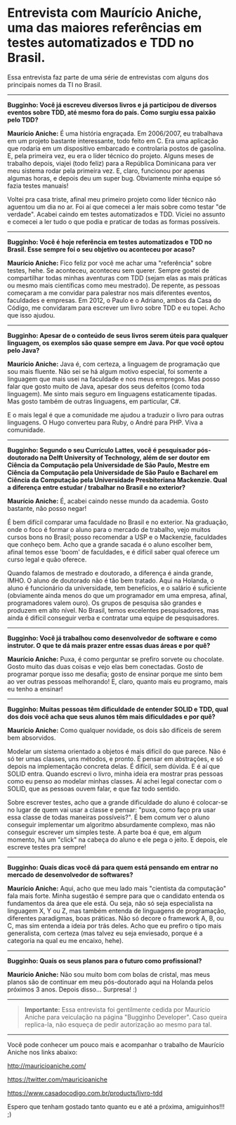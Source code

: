 
Entrevista com Maurício Aniche, uma das maiores referências em testes automatizados e TDD no Brasil.
===================


Essa entrevista faz parte de uma série de entrevistas com alguns dos principais nomes da TI no Brasil.

----------
**Bugginho: Você já escreveu diversos livros e já participou de diversos eventos sobre TDD, até mesmo fora do país. Como surgiu essa paixão pelo TDD?**

**Maurício Aniche:** É uma história engraçada. Em 2006/2007, eu trabalhava em um projeto
bastante interessante, todo feito em C. Era uma aplicação que rodaria em um dispositivo embarcado e controlaria postos de gasolina. E, pela primeira vez, eu era o líder técnico do projeto. Alguns meses de trabalho depois, viajei (todo feliz) para a República Dominicana para ver meu sistema rodar pela primeira vez. E, claro, funcionou por apenas algumas horas, e depois deu um super bug. Obviamente minha equipe só fazia testes manuais!

Voltei pra casa triste, afinal meu primeiro projeto como líder técnico não aguentou um dia no ar. Foi aí que comecei a ler mais sobre como testar "de verdade". Acabei caindo em testes automatizados e TDD. Viciei no assunto e comecei a ler tudo o que podia e praticar de todas as formas possíveis.

----------
**Bugginho: Você é hoje referência em testes automatizados e TDD no Brasil. Esse sempre foi o seu objetivo ou aconteceu por acaso?**

**Maurício Aniche:** Fico feliz por você me achar uma "referência" sobre testes, hehe. Se aconteceu, aconteceu sem querer. Sempre gostei de compartilhar todas minhas aventuras com TDD (sejam elas as mais práticas ou mesmo mais científicas como meu mestrado). De repente, as pessoas começaram a me convidar para palestrar nos mais diferentes eventos, faculdades e empresas. Em 2012, o Paulo e o Adriano, ambos da Casa do Código, me convidaram para escrever um livro sobre TDD e eu topei. Acho que isso ajudou.

----------
**Bugginho: Apesar de o conteúdo de seus livros serem úteis para qualquer linguagem, os exemplos são quase sempre em Java. Por que você optou pelo Java?**

**Maurício Aniche:** Java é, com certeza, a linguagem de programação que sou mais fluente. Não sei se há algum motivo especial, foi somente a linguagem que mais usei na faculdade e nos meus empregos. Mas posso falar que gosto muito de Java, apesar dos seus defeitos (como toda linguagem). Me sinto mais seguro em linguagens estaticamente tipadas. Mas gosto também de outras linguagens, em particular, C#.

E o mais legal é que a comunidade me ajudou a traduzir o livro para outras linguagens. O Hugo converteu para Ruby, o André para PHP. Viva a comunidade.

----------
**Bugginho: Segundo o seu Currículo Lattes, você é pesquisador pós-doutorado na Delft University of Technology, além de ser doutor em Ciência da Computação pela Universidade de São Paulo, Mestre em Ciência da Computação pela Universidade de São Paulo e Bacharel em Ciência da Computação pela Universidade Presbiteriana Mackenzie. Qual a diferença entre estudar / trabalhar no Brasil e no exterior?**

**Maurício Aniche:** É, acabei caindo nesse mundo da academia. Gosto bastante, não posso negar!

É bem difícil comparar uma faculdade no Brasil e no exterior. Na graduação, onde o foco é formar o aluno para o mercado de trabalho, vejo muitos cursos bons no Brasil; posso recomendar a USP e o Mackenzie, faculdades que conheço bem. Acho que a grande sacada é o aluno escolher bem, afinal temos esse 'boom' de faculdades, e é difícil saber qual oferece um curso legal e quão oferece.

Quando falamos de mestrado e doutorado, a diferença é ainda grande, IMHO. O aluno de doutorado não é tão bem tratado. Aqui na Holanda, o aluno é funcionário da universidade, tem benefícios, e o salário é suficiente (obviamente ainda menos do que um programador em uma empresa, afinal, programadores valem ouro). Os grupos de pesquisa são grandes e produzem em alto nível. No Brasil, temos excelentes pesquisadores, mas ainda é difícil conseguir verba e contratar uma equipe de pesquisadores.

----------
**Bugginho: Você já trabalhou como desenvolvedor de software e como instrutor. O que te dá mais prazer entre essas duas áreas e por quê?**

**Maurício Aniche:** Puxa, é como perguntar se prefiro sorvete ou chocolate. Gosto muito das duas coisas e vejo elas bem conectadas. Gosto de programar porque isso me desafia; gosto de ensinar porque me sinto bem ao ver outras pessoas melhorando! E, claro, quanto mais eu programo, mais eu tenho a ensinar!

----------
**Bugginho: Muitas pessoas têm dificuldade de entender SOLID e TDD, qual dos dois você acha que seus alunos têm mais dificuldades e por quê?**

**Maurício Aniche:** Como qualquer novidade, os dois são difíceis de serem bem absorvidos.

Modelar um sistema orientado a objetos é mais difícil do que parece. Não é só ter umas classes, uns métodos, e pronto. É pensar em abstrações, e só depois na implementação concreta delas. É difícil, sem dúvida. E é aí que SOLID entra. Quando escrevi o livro, minha ideia era mostrar pras pessoas como eu penso ao modelar minhas classes. Aí achei legal conectar com o SOLID, que as pessoas ouvem falar, e que faz todo sentido.

Sobre escrever testes, acho que a grande dificuldade do aluno é colocar-se no lugar de quem vai usar a classe e pensar: "puxa, como faço pra usar essa classe de todas maneiras possíveis?". É bem comum ver o aluno conseguir implementar um algoritmo absurdamente complexo, mas não conseguir escrever um simples teste. A parte boa é que, em algum momento, há um "click" na cabeça do aluno e ele pega o jeito. E depois, ele escreve testes pra sempre!

----------
**Bugginho: Quais dicas você dá para quem está pensando em entrar no mercado de desenvolvedor de softwares?**

**Maurício Aniche:** Aqui, acho que meu lado mais "cientista da computação" fala mais forte. Minha sugestão é sempre para que o candidato entenda os fundamentos da área que ele está. Ou seja, não só seja especialista na linguagem X, Y ou Z, mas também entenda de linguagens de programação, diferentes paradigmas, boas práticas. Não só decore o framework A, B, ou C, mas sim entenda a ideia por trás deles. Acho que eu prefiro o tipo mais generalista, com certeza (mas talvez eu seja enviesado, porque é a categoria na qual eu me encaixo, hehe).

----------
**Bugginho: Quais os seus planos para o futuro como profissional?**

**Maurício Aniche:** Não sou muito bom com bolas de cristal, mas meus planos são de continuar em meu pós-doutorado aqui na Holanda pelos próximos 3 anos. Depois disso... Surpresa! :)

---------

> **Importante:** Essa entrevista foi gentilmente cedida por Maurício Aniche para veiculação na página "Bugginho Developer". Caso queira replica-la, não esqueça de pedir autorização ao mesmo para tal.

----------

Você pode conhecer um pouco mais e acompanhar o trabalho de Maurício Aniche nos links abaixo:

http://mauricioaniche.com/

https://twitter.com/mauricioaniche

https://www.casadocodigo.com.br/products/livro-tdd

Espero que tenham gostado tanto quanto eu e até a próxima, amiguinhos!!! ;)
